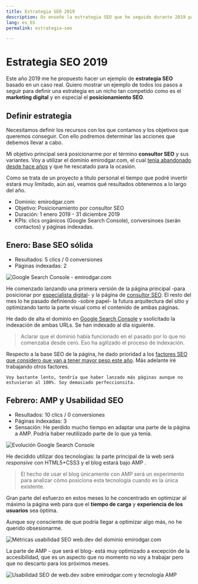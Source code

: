 ```yaml
---
title: Estrategia SEO 2019
description: Os enseño la estrategia SEO que he seguido durante 2019 para posicionarme
lang: es_ES
permalink: estrategia-seo

---
```


# Estrategia SEO 2019

Este año 2019 me he propuesto hacer un ejemplo de **estrategia SEO** basado en un caso real. Quiero mostrar un ejemplo de todos los pasos a seguir para definir una estrategia en un nicho tan competido como es el **marketing digital** y en especial el **posicionamiento SEO**.

## Definir estrategia

Necesitamos definir los recursos con los que contamos y los objetivos que queremos conseguir. Con ello podremos determinar las acciones que debemos llevar a cabo.

Mi objetivo principal será posicionarme por el término **consultor SEO** y sus variantes. Voy a utilizar  el dominio emirodgar.com, el cual [tenía abandonado desde hace años](https://twitter.com/Emirodgar/status/1095273190971113473) y que he rescatado para la ocasión.

Como se trata de un proyecto a título personal el tiempo que podré invertir estará muy limitado, aún así, veamos qué resultados obtenemos a lo largo del año.

- Dominio: emirodgar.com
- Objetivo: Posicionamiento por consultor SEO
- Duración: 1 enero 2019 - 31 diciembre 2019
- KPIs: clics orgánicos (Google Search Console), conversinoes (serán contactos) y páginas indexadas.

## Enero: Base SEO sólida
 
 - Resultados: 5 clics / 0 conversiones
 - Páginas indexadas: 2

![Google Search Console - emirodgar.com ](https://i.imgur.com/7ce2kiB.png)

He comenzado lanzando una primera versión de la página principal -para posicionar por [especialista digital](https://emirodgar.com)- y la página de [consultor SEO](/consultor-seo/). El resto del mes lo he pasado definiendo -sobre papel- la futura arquitectura del sitio y optimizando tanto la parte visual como el contenido de ambas páginas.

He dado de alta el dominio en [Google Search Console](https://search.google.com/search-console) y ssolicitado la indexación de ambas URLs. Se han indexado al día siguiente.

> Aclarar que el dominio había funcionado en el pasado por lo que no comenzaba desde cero. Eso ha agilizado el proceso de indexación.

Respecto a la base SEO de la página, he dado prioridad a los [factores SEO que considero que van a tener mayor peso este año](factores-seo).  Más adelante iré trabajando otros factores.

```
Voy bastante lento, tendría que haber lanzado más páginas aunque no estuvieran al 100%. Soy demasiado perfeccionsita.
```

## Febrero: AMP y Usabilidad SEO
 
 - Resultados: 10 clics / 0 conversiones
 - Páginas indexadas: 3
 - Sensación: He perdido mucho tiempo en adaptar una parte de la página a AMP. Podría haber reutilizado parte de lo que ya tenía.

![Evolución Google Search Console](https://i.imgur.com/MVStSCU.png)

He decidido utilizar dos tecnologías: la parte principal de la web será *responsive* con HTML5+CSS3 y el blog estará bajo AMP .

> El hecho de usar el blog únicamente con AMP será un experimento para analizar cómo posiciona esta tecnología cuando es la única existente.

Gran parte del esfuerzo en estos meses lo he concentrado en optimizar al máximo la página web para que el **tiempo de carga** y **experiencia de los usuarios** sea óptima.

Aunque soy consciente de que podría llegar a optimizar algo más, no he querido obsesionarme.

![Métricas usabilidad SEO web.dev del dominio emirodgar.com](https://i.imgur.com/5sI2ybv.png)

La parte de AMP - que será el blog- está muy optimizado a excepción de la accesibilidad, que es un aspecto que no momento no voy a trabajar pero que no descarto para los próximos meses. 

![Usabilidad SEO de web.dev sobre emirodgar.com y tecnología AMP](https://i.imgur.com/tcDllgb.png)
<!--stackedit_data:
eyJoaXN0b3J5IjpbLTY0NDUyMjg0NSwtMTY4ODk4MjMyMSwtMT
Y0MDcwNTA3MSwyMTI3NjUwNDU5LC05NTU5NTgwNSwtMjE2MzU1
MTAxLC00MjQ3MzAzNzEsMTM0Nzg5NTgxLC00OTE1MzA2MDUsLT
EwMTg1NzMyOTgsLTE4NDU1NDQzNDgsLTUxODM0ODIwMiwtMTk4
NDU0NzMzOSwtNTgwMDM0ODU1LC0xNjY2NTU3NjQwXX0=
-->